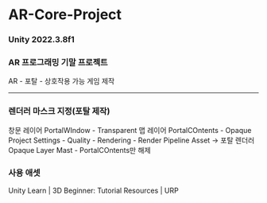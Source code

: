 # AR-Core-Project
### Unity 2022.3.8f1
### AR 프로그래밍 기말 프로젝트
AR - 포탈 - 상호작용 가능 게임 제작

----

### 렌더러 마스크 지정(포탈 제작)
창문 레이어 PortalWIndow - Transparent
맵 레이어 PortalCOntents - Opaque
Project Settings - Quality - Rendering - Render Pipeline Asset -> 포탈 렌더러
Opaque Layer Mast - PortalCOntents만 해제

### 사용 애셋
Unity Learn | 3D Beginner: Tutorial Resources | URP
